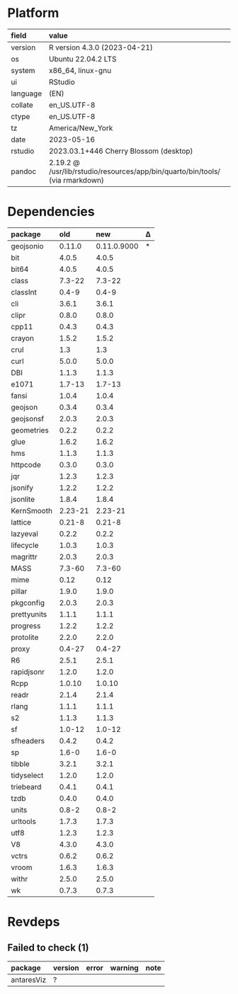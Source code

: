 # Platform

|field    |value                                                                         |
|:--------|:-----------------------------------------------------------------------------|
|version  |R version 4.3.0 (2023-04-21)                                                  |
|os       |Ubuntu 22.04.2 LTS                                                            |
|system   |x86_64, linux-gnu                                                             |
|ui       |RStudio                                                                       |
|language |(EN)                                                                          |
|collate  |en_US.UTF-8                                                                   |
|ctype    |en_US.UTF-8                                                                   |
|tz       |America/New_York                                                              |
|date     |2023-05-16                                                                    |
|rstudio  |2023.03.1+446 Cherry Blossom (desktop)                                        |
|pandoc   |2.19.2 @ /usr/lib/rstudio/resources/app/bin/quarto/bin/tools/ (via rmarkdown) |

# Dependencies

|package     |old     |new         |Δ  |
|:-----------|:-------|:-----------|:--|
|geojsonio   |0.11.0  |0.11.0.9000 |*  |
|bit         |4.0.5   |4.0.5       |   |
|bit64       |4.0.5   |4.0.5       |   |
|class       |7.3-22  |7.3-22      |   |
|classInt    |0.4-9   |0.4-9       |   |
|cli         |3.6.1   |3.6.1       |   |
|clipr       |0.8.0   |0.8.0       |   |
|cpp11       |0.4.3   |0.4.3       |   |
|crayon      |1.5.2   |1.5.2       |   |
|crul        |1.3     |1.3         |   |
|curl        |5.0.0   |5.0.0       |   |
|DBI         |1.1.3   |1.1.3       |   |
|e1071       |1.7-13  |1.7-13      |   |
|fansi       |1.0.4   |1.0.4       |   |
|geojson     |0.3.4   |0.3.4       |   |
|geojsonsf   |2.0.3   |2.0.3       |   |
|geometries  |0.2.2   |0.2.2       |   |
|glue        |1.6.2   |1.6.2       |   |
|hms         |1.1.3   |1.1.3       |   |
|httpcode    |0.3.0   |0.3.0       |   |
|jqr         |1.2.3   |1.2.3       |   |
|jsonify     |1.2.2   |1.2.2       |   |
|jsonlite    |1.8.4   |1.8.4       |   |
|KernSmooth  |2.23-21 |2.23-21     |   |
|lattice     |0.21-8  |0.21-8      |   |
|lazyeval    |0.2.2   |0.2.2       |   |
|lifecycle   |1.0.3   |1.0.3       |   |
|magrittr    |2.0.3   |2.0.3       |   |
|MASS        |7.3-60  |7.3-60      |   |
|mime        |0.12    |0.12        |   |
|pillar      |1.9.0   |1.9.0       |   |
|pkgconfig   |2.0.3   |2.0.3       |   |
|prettyunits |1.1.1   |1.1.1       |   |
|progress    |1.2.2   |1.2.2       |   |
|protolite   |2.2.0   |2.2.0       |   |
|proxy       |0.4-27  |0.4-27      |   |
|R6          |2.5.1   |2.5.1       |   |
|rapidjsonr  |1.2.0   |1.2.0       |   |
|Rcpp        |1.0.10  |1.0.10      |   |
|readr       |2.1.4   |2.1.4       |   |
|rlang       |1.1.1   |1.1.1       |   |
|s2          |1.1.3   |1.1.3       |   |
|sf          |1.0-12  |1.0-12      |   |
|sfheaders   |0.4.2   |0.4.2       |   |
|sp          |1.6-0   |1.6-0       |   |
|tibble      |3.2.1   |3.2.1       |   |
|tidyselect  |1.2.0   |1.2.0       |   |
|triebeard   |0.4.1   |0.4.1       |   |
|tzdb        |0.4.0   |0.4.0       |   |
|units       |0.8-2   |0.8-2       |   |
|urltools    |1.7.3   |1.7.3       |   |
|utf8        |1.2.3   |1.2.3       |   |
|V8          |4.3.0   |4.3.0       |   |
|vctrs       |0.6.2   |0.6.2       |   |
|vroom       |1.6.3   |1.6.3       |   |
|withr       |2.5.0   |2.5.0       |   |
|wk          |0.7.3   |0.7.3       |   |

# Revdeps

## Failed to check (1)

|package    |version |error |warning |note |
|:----------|:-------|:-----|:-------|:----|
|antaresViz |?       |      |        |     |

